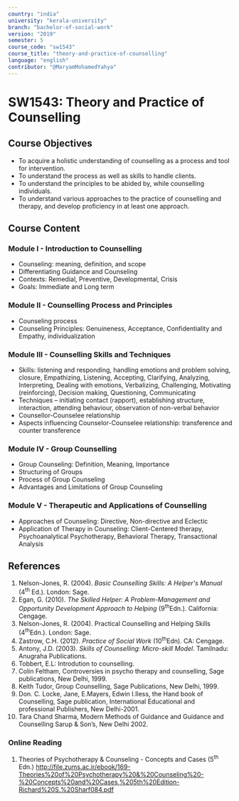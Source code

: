 ```yaml
---
country: "india"
university: "kerala-university"
branch: "bachelor-of-social-work"
version: "2019"
semester: 5
course_code: "sw1543"
course_title: "theory-and-practice-of-counselling"
language: "english"
contributor: "@MaryamMohamedYahya"
---
```


# SW1543: Theory and Practice of Counselling

## Course Objectives
* To acquire a holistic understanding of counselling as a process and tool for intervention.
* To understand the process as well as skills to handle clients.
* To understand the principles to be abided by, while counselling individuals.
* To understand various approaches to the practice of counselling and therapy, and develop proficiency in at least one approach.

## Course Content
### Module I - Introduction to Counselling
* Counseling: meaning, definition, and scope
* Differentiating Guidance and Counseling
* Contexts: Remedial, Preventive, Developmental, Crisis
* Goals: Immediate and Long term

### Module II - Counselling Process and Principles
* Counseling process
* Counseling Principles: Genuineness, Acceptance, Confidentiality and Empathy, individualization

### Module III - Counselling Skills and Techniques
* Skills: listening and responding, handling emotions and problem solving, closure, Empathizing, Listening, Accepting, Clarifying, Analyzing, Interpreting, Dealing with emotions, Verbalizing, Challenging, Motivating (reinforcing), Decision making, Questioning, Communicating
* Techniques – initiating contact (rapport), establishing structure, interaction, attending behaviour, observation of non-verbal behavior
* Counsellor-Counselee relationship
* Aspects influencing Counselor-Counselee relationship: transference and counter transference

### Module IV - Group Counselling 
* Group Counseling: Definition, Meaning, Importance
* Structuring of Groups
* Process of Group Counseling
* Advantages and Limitations of Group Counseling

### Module V - Therapeutic and Applications of Counselling
* Approaches of Counseling: Directive, Non-directive and Eclectic
* Application of Therapy in Counseling: Client-Centered therapy, Psychoanalytical Psychotherapy, Behavioral Therapy, Transactional Analysis

## References
1. Nelson-Jones, R. (2004). *Basic Counselling Skills: A Helper's Manual* (4<sup>th</sup> Ed.). London: Sage.
2. Egan, G. (2010). *The Skilled Helper: A Problem-Management and Opportunity Development Approach to Helping* (9<sup>th</sup>Edn.). California: Cengage.
3. Nelson-Jones, R. (2004). Practical Counselling and Helping Skills (4<sup>th</sup>Edn.). London: Sage.
4. Zastrow, C.H. (2012). *Practice of Social Work* (10<sup>th</sup>Edn). CA: Cengage.
5. Antony, J.D. (2003). *Skills of Counselling: Micro-skill Model*. Tamilnadu: Anugraha Publications.
6. Tobbert, E.L: Introdution to counselling.
7. Colin Feltham, Controversies in psycho therapy and counselling, Sage publications, New Delhi, 1999.
8. Keith Tudor, Group Counselling, Sage Publications, New Delhi, 1999.
9. Don. C. Locke, Jane, E.Mayers, Edwin I.Iless, the Hand book of Counselling, Sage publication, International Educational and professional Publishers, New Delhi-2001.
10. Tara Chand Sharma, Modern Methods of Guidance and Guidance and Counselling Sarup & Son’s, New Delhi 2002.
### Online Reading
1. Theories of Psychotherapy & Counseling - Concepts and Cases (5<sup>th</sup> Edn.) http://file.zums.ac.ir/ebook/169-Theories%20of%20Psychotherapy%20&%20Counseling%20-%20Concepts%20and%20Cases,%205th%20Edition-Richard%20S.%20Sharf084.pdf